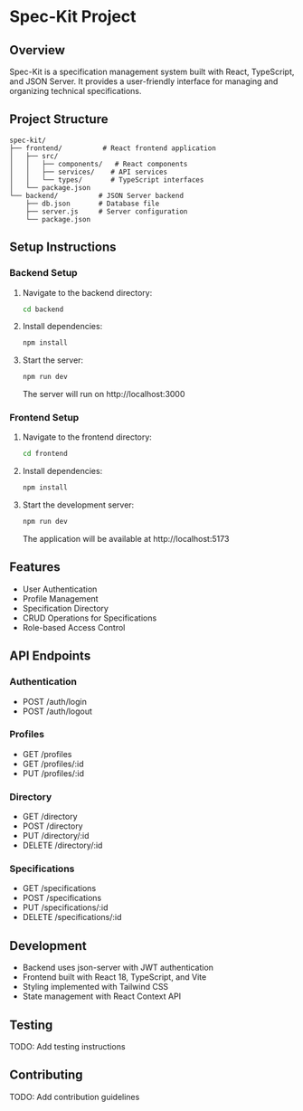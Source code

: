 # Spec-Kit Project

## Overview
Spec-Kit is a specification management system built with React, TypeScript, and JSON Server. It provides a user-friendly interface for managing and organizing technical specifications.

## Project Structure
```
spec-kit/
├── frontend/          # React frontend application
│   ├── src/
│   │   ├── components/   # React components
│   │   ├── services/    # API services
│   │   └── types/       # TypeScript interfaces
│   └── package.json
└── backend/          # JSON Server backend
    ├── db.json       # Database file
    ├── server.js     # Server configuration
    └── package.json
```

## Setup Instructions

### Backend Setup
1. Navigate to the backend directory:
   ```bash
   cd backend
   ```

2. Install dependencies:
   ```bash
   npm install
   ```

3. Start the server:
   ```bash
   npm run dev
   ```
   The server will run on http://localhost:3000

### Frontend Setup
1. Navigate to the frontend directory:
   ```bash
   cd frontend
   ```

2. Install dependencies:
   ```bash
   npm install
   ```

3. Start the development server:
   ```bash
   npm run dev
   ```
   The application will be available at http://localhost:5173

## Features
- User Authentication
- Profile Management
- Specification Directory
- CRUD Operations for Specifications
- Role-based Access Control

## API Endpoints

### Authentication
- POST /auth/login
- POST /auth/logout

### Profiles
- GET /profiles
- GET /profiles/:id
- PUT /profiles/:id

### Directory
- GET /directory
- POST /directory
- PUT /directory/:id
- DELETE /directory/:id

### Specifications
- GET /specifications
- POST /specifications
- PUT /specifications/:id
- DELETE /specifications/:id

## Development
- Backend uses json-server with JWT authentication
- Frontend built with React 18, TypeScript, and Vite
- Styling implemented with Tailwind CSS
- State management with React Context API

## Testing
TODO: Add testing instructions

## Contributing
TODO: Add contribution guidelines